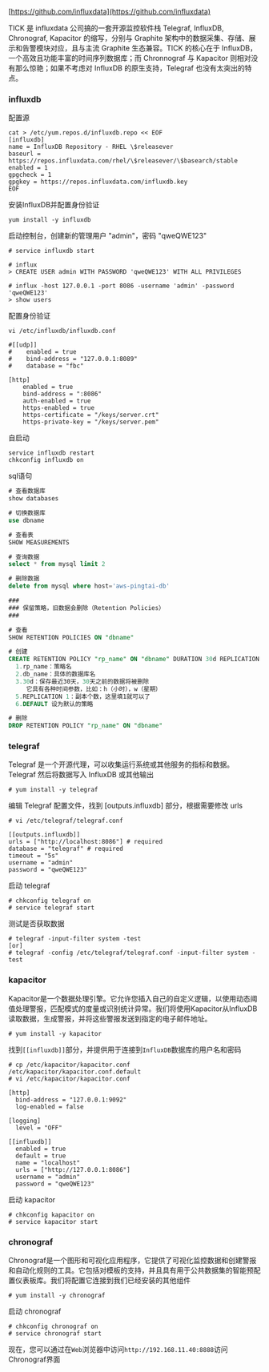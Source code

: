 [https://github.com/influxdata](https://github.com/influxdata)

TICK 是 influxdata 公司搞的一套开源监控软件栈 Telegraf, InfluxDB, Chronograf, Kapacitor 的缩写，分别与 Graphite 架构中的数据采集、存储、展示和告警模块对应，且与主流 Graphite 生态兼容。TICK 的核心在于 InfluxDB，一个高效且功能丰富的时间序列数据库；而 Chronnograf 与 Kapacitor 则相对没有那么惊艳；如果不考虑对 InfluxDB 的原生支持，Telegraf 也没有太突出的特点。



### influxdb

配置源

```shell
cat > /etc/yum.repos.d/influxdb.repo << EOF
[influxdb]
name = InfluxDB Repository - RHEL \$releasever
baseurl = https://repos.influxdata.com/rhel/\$releasever/\$basearch/stable
enabled = 1
gpgcheck = 1
gpgkey = https://repos.influxdata.com/influxdb.key
EOF
```

安装InfluxDB并配置身份验证

```shell
yum install -y influxdb
```

启动控制台，创建新的管理用户 "admin"，密码 "qweQWE123"

```shell
# service influxdb start

# influx
> CREATE USER admin WITH PASSWORD 'qweQWE123' WITH ALL PRIVILEGES

# influx -host 127.0.0.1 -port 8086 -username 'admin' -password 'qweQWE123'
> show users
```

配置身份验证

```shell
vi /etc/influxdb/influxdb.conf

#[[udp]]
#    enabled = true
#    bind-address = "127.0.0.1:8089"
#    database = "fbc"

[http]
    enabled = true
    bind-address = ":8086"
    auth-enabled = true
    https-enabled = true
    https-certificate = "/keys/server.crt"
    https-private-key = "/keys/server.pem"
```

自启动

```shell
service influxdb restart
chkconfig influxdb on
```

sql语句

```sql
# 查看数据库
show databases

# 切换数据库
use dbname

# 查看表
SHOW MEASUREMENTS

# 查询数据
select * from mysql limit 2

# 删除数据
delete from mysql where host='aws-pingtai-db'

###
### 保留策略，旧数据会删除（Retention Policies）
###

# 查看
SHOW RETENTION POLICIES ON "dbname"

# 创建
CREATE RETENTION POLICY "rp_name" ON "dbname" DURATION 30d REPLICATION 1 DEFAULT
  1.rp_name：策略名
  2.db_name：具体的数据库名
  3.30d：保存最近30天，30天之前的数据将被删除
     它具有各种时间参数，比如：h（小时），w（星期）
  5.REPLICATION 1：副本个数，这里填1就可以了
  6.DEFAULT 设为默认的策略

# 删除
DROP RETENTION POLICY "rp_name" ON "dbname"
```



### telegraf

Telegraf 是一个开源代理，可以收集运行系统或其他服务的指标和数据。 Telegraf 然后将数据写入 InfluxDB 或其他输出

```
# yum install -y telegraf
```

编辑 Telegraf 配置文件，找到 \[outputs.influxdb\] 部分，根据需要修改 urls

```
# vi /etc/telegraf/telegraf.conf

[[outputs.influxdb]]
urls = ["http://localhost:8086"] # required
database = "telegraf" # required
timeout = "5s"
username = "admin"
password = "qweQWE123"
```

启动 telegraf

```
# chkconfig telegraf on
# service telegraf start
```

测试是否获取数据

```
# telegraf -input-filter system -test
[or]
# telegraf -config /etc/telegraf/telegraf.conf -input-filter system -test
```



### kapacitor

Kapacitor是一个数据处理引擎。它允许您插入自己的自定义逻辑，以使用动态阈值处理警报，匹配模式的度量或识别统计异常。我们将使用Kapacitor从InfluxDB读取数据，生成警报，并将这些警报发送到指定的电子邮件地址。

```
# yum install -y kapacitor
```

找到`[[influxdb]]`部分，并提供用于连接到`InfluxDB`数据库的用户名和密码

```
# cp /etc/kapacitor/kapacitor.conf /etc/kapacitor/kapacitor.conf.default
# vi /etc/kapacitor/kapacitor.conf

[http]
  bind-address = "127.0.0.1:9092"
  log-enabled = false

[logging]
  level = "OFF"

[[influxdb]]
  enabled = true
  default = true
  name = "localhost"
  urls = ["http://127.0.0.1:8086"]
  username = "admin"
  password = "qweQWE123"
```

启动 kapacitor

```
# chkconfig kapacitor on
# service kapacitor start
```



### chronograf

Chronograf是一个图形和可视化应用程序，它提供了可视化监控数据和创建警报和自动化规则的工具。它包括对模板的支持，并且具有用于公共数据集的智能预配置仪表板库。我们将配置它连接到我们已经安装的其他组件

```
# yum install -y chronograf
```

启动 chronograf

```
# chkconfig chronograf on
# service chronograf start
```

现在，您可以通过在`Web`浏览器中访问`http://192.168.11.40:8888`访问Chronograf界面


